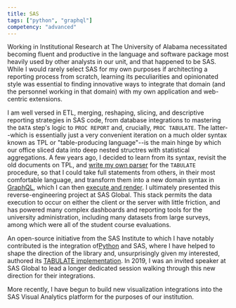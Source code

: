 ```yaml
---
title: SAS
tags: ["python", "graphql"]
competency: "advanced"
---
```


Working in Institutional Research at The University of Alabama necessitated becoming fluent and productive in the language and software package most heavily used by other analysts in our unit, and that happened to be SAS. While I would rarely select SAS for my own purposes if architecting a reporting process from scratch, learning its peculiarities and opinionated style was essential to finding innovative ways to integrate that domain (and the personnel working in that domain) with my own application and web-centric extensions. 

I am well versed in ETL, merging, reshaping, slicing, and descriptive reporting strategies in SAS code, from database integrations to mastering the `DATA` step's logic to `PROC REPORT` and, crucially, `PROC TABULATE`. The latter--which is essentially just a very convenient iteration on a much older syntax known as TPL or "table-producing language"--is the main hinge by which our office sliced data into deep nested structres with statistical aggregations. A few years ago, I decided to learn from its syntax, revisit the old documents on TPL, and [write my own parser](https://github.com/jasonphillips/retabulate/blob/master/packages/retabulate-sas-parser/src/grammar/tabulate.yy) for the `TABULATE` procedure, so that I could take full statements from others, in their most comfortable language, and transform them into a new domain syntax in [GraphQL](/technologies/graphql), which I can then [execute and render](https://jasonphillips.github.io/retabulate/). I ultimately presented this reverse-engineering project at SAS Global. This stack permits the data execution to occur on either the client or the server with little friction, and has powered many complex dashboards and reporting tools for the university administration, including many datasets from large surveys, among which were all of the student course evaluations.

An open-source initiative from the SAS Institute to which I have notably contributed is the integration of[Python](/technologies/python) and SAS, where I have helped to shape the direction of the library and, unsurprisingly given my interested, authored its [TABULATE implementation](https://github.com/sassoftware/saspy/pull/125). In 2019, I was an invited speaker at SAS Global to lead a longer dedicated session walking through this new direction for their integrations.   

More recently, I have begun to build new visualization integrations into the SAS Visual Analytics platform for the purposes of our institution. 